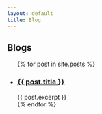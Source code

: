 ```yaml
---
layout: default
title: Blog
---
```

<h2 class="post-list-heading">Blogs</h2>
<ul class="post-list">
  {% for post in site.posts %}
  <li>
    <h3>
      <a class="post-link" href="{{ post.url }}">
        {{ post.title }}
      </a>
    </h3>
    <span class="post-meta">{{ post.excerpt }}</span>
  </li>
  {% endfor %}
</ul>